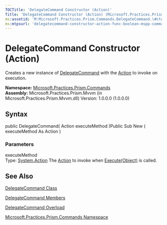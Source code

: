 ```yaml
---
TOCTitle: 'DelegateCommand Constructor (Action)'
Title: 'DelegateCommand Constructor (Action) (Microsoft.Practices.Prism.Commands)'
ms:assetid: 'M:Microsoft.Practices.Prism.Commands.DelegateCommand.\#ctor(System.Action)'
ms:mtpsurl: 'delegatecommand-constructor-action-func-boolean-mspp-commands.md'
---
```


# DelegateCommand Constructor (Action)

Creates a new instance of [DelegateCommand](https://msdn.microsoft.com/library/microsoft.practices.prism.commands.delegatecommand) with the [Action](http://msdn.microsoft.com/en-us/library/bb534741) to invoke on execution.

**Namespace:** [Microsoft.Practices.Prism.Commands](https://msdn.microsoft.com/library/microsoft.practices.prism.commands)
**Assembly:** Microsoft.Practices.Prism.Mvvm (in Microsoft.Practices.Prism.Mvvm.dll) Version: 1.0.0.0 (1.0.0.0)

## Syntax
public DelegateCommand( Action executeMethod )Public Sub New ( executeMethod As Action )

### Parameters

executeMethod  
Type: [System.Action](http://msdn.microsoft.com/en-us/library/bb534741)
The [Action](http://msdn.microsoft.com/en-us/library/bb534741) to invoke when [Execute(Object)](http://msdn.microsoft.com/en-us/library/ms604094) is called.

## See Also
[DelegateCommand Class](https://msdn.microsoft.com/library/microsoft.practices.prism.commands.delegatecommand)

[DelegateCommand Members](https://msdn.microsoft.com/allmembers.t:microsoft.practices.prism.commands.delegatecommand)

[DelegateCommand Overload](https://msdn.microsoft.com/overload:microsoft.practices.prism.commands.delegatecommand.)

[Microsoft.Practices.Prism.Commands Namespace](https://msdn.microsoft.com/library/microsoft.practices.prism.commands)
